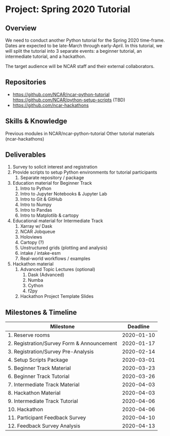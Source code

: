 # Project: Spring 2020 Tutorial

## Overview
We need to conduct another Python tutorial for the Spring 2020 time-frame.
Dates are expected to be late-March through early-April.  In this tutorial,
we will split the tutorial into 3 separate events: a beginner tutorial, an
intermediate tutorial, and a hackathon.

The target audience will be NCAR staff and their external collaborators.

## Repositories
- https://github.com/NCAR/ncar-python-tutorial
https://github.com/NCAR/python-setup-scripts (TBD)
- https://github.com/ncar-hackathons

## Skills & Knowledge
Previous modules in NCAR/ncar-python-tutorial
Other tutorial materials (ncar-hackathons)

## Deliverables
1. Survey to solicit interest and registration
2. Provide scripts to setup Python environments for tutorial participants
   1. Separate repository / package
3. Education material for Beginner Track
   1. Intro to Python
   2. Intro to Jupyter Notebooks & Jupyter Lab
   3. Intro to Git & GitHub
   4. Intro to Numpy
   5. Intro to Pandas
   6. Intro to Matplotlib & cartopy
4. Educational material for Intermediate Track
   1. Xarray w/ Dask
   2. NCAR Jobqueue
   3. Holoviews
   4. Cartopy (?)
   5. Unstructured grids (plotting and analysis)
   6. intake / intake-esm
   7. Real-world workflows / examples
5. Hackathon material
   1. Advanced Topic Lectures (optional)
      1. Dask (Advanced)
      2. Numba
      3. Cython
      4. f2py
   2. Hackathon Project Template Slides

## Milestones & Timeline

| Milestone                                  | Deadline         |
|--------------------------------------------|------------------|
| 1. Reserve rooms                           | 2020-01-10       |
| 2. Registration/Survey Form & Announcement | 2020-01-17       |
| 3. Registration/Survey Pre-Analysis        | 2020-02-14       |
| 4. Setup Scripts Package                   | 2020-03-01       |
| 5. Beginner Track Material                 | 2020-03-23       |
| 6. Beginner Track Tutorial                 | 2020-03-26       |
| 7. Intermediate Track Material             | 2020-04-03       |
| 8. Hackathon Material                      | 2020-04-03       |
| 9. Intermediate Track Tutorial             | 2020-04-06       |
| 10. Hackathon                              | 2020-04-06       |
| 11. Participant Feedback Survey            | 2020-04-10       |
| 12. Feedback Survey Analysis               | 2020-04-13       |
